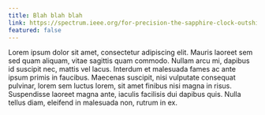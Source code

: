 ```yaml
---
title: Blah blah blah
link: https://spectrum.ieee.org/for-precision-the-sapphire-clock-outshines-even-the-best-atomic-clocks
featured: false
---
```


Lorem ipsum dolor sit amet, consectetur adipiscing elit. Mauris laoreet sem sed quam aliquam, vitae sagittis quam commodo. Nullam arcu mi, dapibus id suscipit nec, mattis vel lacus. Interdum et malesuada fames ac ante ipsum primis in faucibus. Maecenas suscipit, nisi vulputate consequat pulvinar, lorem sem luctus lorem, sit amet finibus nisi magna in risus. Suspendisse laoreet magna ante, iaculis facilisis dui dapibus quis. Nulla tellus diam, eleifend in malesuada non, rutrum in ex.
